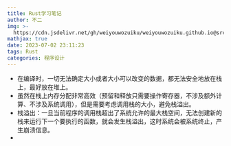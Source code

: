 ```yaml
---
title: Rust学习笔记
author: 不二
img: >-
  https://cdn.jsdelivr.net/gh/weiyouwozuiku/weiyouwozuiku.github.io@src/source/_posts/PageImg/程序设计/Rust学习笔记.jpg
mathjax: true
date: 2023-07-02 23:11:23
tags: Rust
categories: 程序设计
---
```


- 在编译时，一切无法确定大小或者大小可以改变的数据，都无法安全地放在栈上，最好放在堆上。
- 虽然在栈上内存分配非常高效（预留和释放只需要操作寄存器，不涉及额外计算、不涉及系统调用），但是需要考虑调用栈的大小，避免栈溢出。
- 栈溢出：一旦当前程序的调用栈超出了系统允许的最大栈空间，无法创建新的栈来运行下一个要执行的函数，就会发生栈溢出，这时系统会被系统终止，产生崩溃信息。
- 
